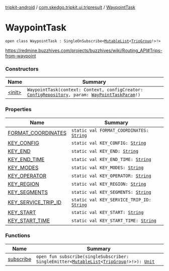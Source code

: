 [tripkit-android](../../index.md) / [com.skedgo.tripkit.ui.tripresult](../index.md) / [WaypointTask](./index.md)

# WaypointTask

`open class WaypointTask : SingleOnSubscribe<`[`MutableList`](https://kotlinlang.org/api/latest/jvm/stdlib/kotlin.collections/-mutable-list/index.html)`<`[`TripGroup`](../../skedgo.tripkit.routing/-trip-group/index.md)`!>!>`

https://redmine.buzzhives.com/projects/buzzhives/wiki/Routing_API#Trips-from-waypoint

### Constructors

| Name | Summary |
|---|---|
| [&lt;init&gt;](-init-.md) | `WaypointTask(context: Context, configCreator: `[`ConfigRepository`](../../skedgo.tripkit.agenda/-config-repository/index.md)`, param: `[`WayPointTaskParam`](../-way-point-task-param/index.md)`!)` |

### Properties

| Name | Summary |
|---|---|
| [FORMAT_COORDINATES](-f-o-r-m-a-t_-c-o-o-r-d-i-n-a-t-e-s.md) | `static val FORMAT_COORDINATES: `[`String`](https://kotlinlang.org/api/latest/jvm/stdlib/kotlin/-string/index.html) |
| [KEY_CONFIG](-k-e-y_-c-o-n-f-i-g.md) | `static val KEY_CONFIG: `[`String`](https://kotlinlang.org/api/latest/jvm/stdlib/kotlin/-string/index.html) |
| [KEY_END](-k-e-y_-e-n-d.md) | `static val KEY_END: `[`String`](https://kotlinlang.org/api/latest/jvm/stdlib/kotlin/-string/index.html) |
| [KEY_END_TIME](-k-e-y_-e-n-d_-t-i-m-e.md) | `static val KEY_END_TIME: `[`String`](https://kotlinlang.org/api/latest/jvm/stdlib/kotlin/-string/index.html) |
| [KEY_MODES](-k-e-y_-m-o-d-e-s.md) | `static val KEY_MODES: `[`String`](https://kotlinlang.org/api/latest/jvm/stdlib/kotlin/-string/index.html) |
| [KEY_OPERATOR](-k-e-y_-o-p-e-r-a-t-o-r.md) | `static val KEY_OPERATOR: `[`String`](https://kotlinlang.org/api/latest/jvm/stdlib/kotlin/-string/index.html) |
| [KEY_REGION](-k-e-y_-r-e-g-i-o-n.md) | `static val KEY_REGION: `[`String`](https://kotlinlang.org/api/latest/jvm/stdlib/kotlin/-string/index.html) |
| [KEY_SEGMENTS](-k-e-y_-s-e-g-m-e-n-t-s.md) | `static val KEY_SEGMENTS: `[`String`](https://kotlinlang.org/api/latest/jvm/stdlib/kotlin/-string/index.html) |
| [KEY_SERVICE_TRIP_ID](-k-e-y_-s-e-r-v-i-c-e_-t-r-i-p_-i-d.md) | `static val KEY_SERVICE_TRIP_ID: `[`String`](https://kotlinlang.org/api/latest/jvm/stdlib/kotlin/-string/index.html) |
| [KEY_START](-k-e-y_-s-t-a-r-t.md) | `static val KEY_START: `[`String`](https://kotlinlang.org/api/latest/jvm/stdlib/kotlin/-string/index.html) |
| [KEY_START_TIME](-k-e-y_-s-t-a-r-t_-t-i-m-e.md) | `static val KEY_START_TIME: `[`String`](https://kotlinlang.org/api/latest/jvm/stdlib/kotlin/-string/index.html) |

### Functions

| Name | Summary |
|---|---|
| [subscribe](subscribe.md) | `open fun subscribe(singleSubscriber: SingleEmitter<`[`MutableList`](https://kotlinlang.org/api/latest/jvm/stdlib/kotlin.collections/-mutable-list/index.html)`<`[`TripGroup`](../../skedgo.tripkit.routing/-trip-group/index.md)`!>!>): `[`Unit`](https://kotlinlang.org/api/latest/jvm/stdlib/kotlin/-unit/index.html) |
